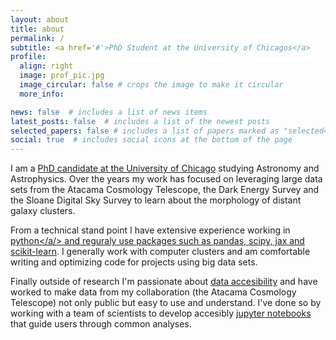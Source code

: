 ```yaml
---
layout: about
title: about
permalink: /
subtitle: <a href='#'>PhD Student at the University of Chicagos</a>
profile:
  align: right
  image: prof_pic.jpg
  image_circular: false # crops the image to make it circular
  more_info:

news: false  # includes a list of news items
latest_posts: false  # includes a list of the newest posts
selected_papers: false # includes a list of papers marked as "selected={true}"
social: true  # includes social icons at the bottom of the page
---
```


I am a <a href='#'>PhD candidate at the University of Chicago</a> studying Astronomy and Astrophysics. Over the years my work has focused on leveraging large data sets from the Atacama Cosmology Telescope, the Dark Energy Survey and the Sloane Digital Sky Survey to learn about the morphology of distant galaxy clusters.

From a technical stand point I have extensive experience working in <a href='#'>python</a/> and reguraly use packages such as <a href='#'>pandas, scipy, jax and scikit-learn</a>. I generally work with computer clusters and am comfortable writing and optimizing code for projects using big data sets.

Finally outside of research I'm passionate about <a href='#'>data accesibility</a> and have worked to make data from my collaboration (the Atacama Cosmology Telescope) not only public but easy to use and understand. I've done so by working with a team of scientists to develop accesibly <a href='https://github.com/ACTCollaboration/DR4_DR5_Notebooks/tree/master'>jupyter notebooks</a> that guide users through common analyses.

